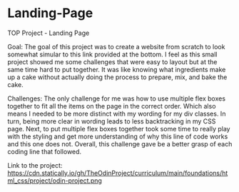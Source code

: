 # Landing-Page
TOP Project - Landing Page

Goal:
  The goal of this project was to create a website from scratch to look somewhat simular to this link provided at the bottom. I feel as this small project showed me some
challenges that were easy to layout but at the same time hard to put together. It was like knowing what ingredients make up a cake without actually doing the process to
prepare, mix, and bake the cake.

Challenges:
  The only challenge for me was how to use multiple flex boxes together to fit all the items on the page in the correct order. Which also means I needed to be more 
 distinct with my wording for my div classes. In turn, being more clear in wording leads to less backtracking in my CSS page. Next, to put multiple flex boxes together
 took some time to really play with the styling and get more understanding of why this line of code works and this one does not. Overall, this challenge gave be a 
 better grasp of each coding line that followed.
 

Link to the project:
https://cdn.statically.io/gh/TheOdinProject/curriculum/main/foundations/html_css/project/odin-project.png
